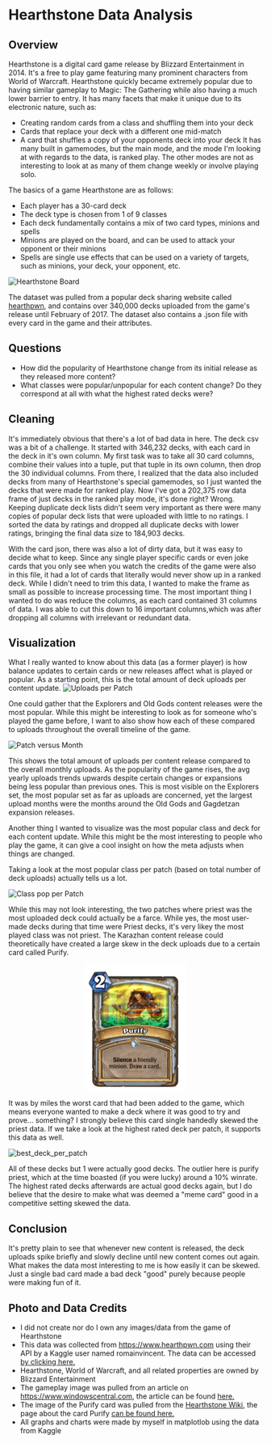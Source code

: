 # Hearthstone Data Analysis

## **Overview**
Hearthstone is a digital card game release by Blizzard Entertainment in 2014. It's a free to play game featuring many prominent characters from World of Warcraft. Hearthstone quickly became extremely popular due to having similar gameplay to Magic: The Gathering while also having a much lower barrier to entry. It has many facets that make it unique due to its electronic nature, such as:
- Creating random cards from a class and shuffling them into your deck
- Cards that replace your deck with a different one mid-match 
- A card that shuffles a copy of your opponents deck into your deck
It has many built in gamemodes, but the main mode, and the mode I'm looking at with regards to the data, is ranked play. The other modes are not as interesting to look at as many of them change weekly or involve playing solo. 

The basics of a game Hearthstone are as follows:
- Each player has a 30-card deck
- The deck type is chosen from 1 of 9 classes
- Each deck fundamentally contains a mix of two card types, minions and spells
- Minions are played on the board, and can be used to attack your opponent or their minions
- Spells are single use effects that can be used on a variety of targets, such as minions, your deck, your opponent, etc.

![Hearthstone Board][hs_board]

[hs_board]:https://github.com/NJacobsohn/Hearthstone-Data-Analysis/blob/master/img/hearthstone_gameplay.jpg

The dataset was pulled from a popular deck sharing website called [hearthpwn](https://www.hearthpwn.com), and contains over 340,000 decks uploaded from the game's release until February of 2017. The dataset also contains a .json file with every card in the game and their attributes.

## **Questions**
- How did the popularity of Hearthstone change from its initial release as they released more content?
- What classes were popular/unpopular for each content change? Do they correspond at all with what the highest rated decks were?

## **Cleaning**
It's immediately obvious that there's a lot of bad data in here. The deck csv was a bit of a challenge. It started with 346,232 decks, with each card in the deck in it's own column. My first task was to take all 30 card columns, combine their values into a tuple, put that tuple in its own column, then drop the 30 individual columns. From there, I realized that the data also included decks from many of Hearthstone's special gamemodes, so I just wanted the decks that were made for ranked play. Now I've got a 202,375 row data frame of just decks in the ranked play mode, it's done right? Wrong. Keeping duplicate deck lists didn't seem very important as there were many copies of popular deck lists that were uploaded with little to no ratings. I sorted the data by ratings and dropped all duplicate decks with lower ratings, bringing the final data size to 184,903 decks.

With the card json, there was also a lot of dirty data, but it was easy to decide what to keep. Since any single player specific cards or even joke cards that you only see when you watch the credits of the game were also in this file, it had a lot of cards that literally would never show up in a ranked deck. While I didn't need to trim this data, I wanted to make the frame as small as possible to increase processing time. The most important thing I wanted to do was reduce the columns, as each card contained 31 columns of data. I was able to cut this down to 16 important columns,which was after dropping all columns with irrelevant or redundant data.

## **Visualization**
What I really wanted to know about this data (as a former player) is how balance updates to certain cards or new releases affect what is played or popular. As a starting point, this is the total amount of deck uploads per content update.
![Uploads per Patch][patch_uploads]

[patch_uploads]: https://github.com/NJacobsohn/Hearthstone-Data-Analysis/blob/master/img/deck_uploads_per_patch.png

One could gather that the Explorers and Old Gods content releases were the most popular. While this might be interesting to look as for someone who's played the game before, I want to also show how each of these compared to uploads throughout the overall timeline of the game.

![Patch versus Month][patch_versus_month]

[patch_versus_month]: https://github.com/NJacobsohn/Hearthstone-Data-Analysis/blob/master/img/month_versus_patch.png

This shows the total amount of uploads per content release compared to the overall monthly uploads. As the popularity of the game rises, the avg yearly uploads trends upwards despite certain changes or expansions being less popular than previous ones. This is most visible on the Explorers set, the most popular set as far as uploads are concerned, yet the largest upload months were the months around the Old Gods and Gagdetzan expansion releases.


Another thing I wanted to visualize was the most popular class and deck for each content update. While this might be the most interesting to people who play the game, it can give a cool insight on how the meta adjusts when things are changed.

Taking a look at the most popular class per patch (based on total number of deck uploads) actually tells us a lot.

![Class pop per Patch][class_pop_per_patch]

[class_pop_per_patch]: https://github.com/NJacobsohn/Hearthstone-Data-Analysis/blob/master/img/most_popular_class_per_patch.png

While this may not look interesting, the two patches where priest was the most uploaded deck could actually be a farce. While yes, the most user-made decks during that time were Priest decks, it's very likey the most played class was not priest. The Karazhan content release could theoretically have created a large skew in the deck uploads due to a certain card called Purify.

<p align="center">
  <img width="200" height="250" src="img/purify.png">
</p>


It was by miles the worst card that had been added to the game, which means everyone wanted to make a deck where it was good to try and prove... something? I strongly believe this card single handedly skewed the priest data. If we take a look at the highest rated deck per patch, it supports this data as well.

![best_deck_per_patch][deck_per_patch]

[deck_per_patch]: https://github.com/NJacobsohn/Hearthstone-Data-Analysis/blob/master/img/most_popular_deck_per_patch.png

All of these decks but 1 were actually good decks. The outlier here is purify priest, which at the time boasted (if you were lucky) around a 10% winrate. The highest rated decks afterwards are actual good decks again, but I do believe that the desire to make what was deemed a "meme card" good in a competitive setting skewed the data.

## **Conclusion**
It's pretty plain to see that whenever new content is released, the deck uploads spike briefly and slowly decline until new content comes out again. What makes the data most interesting to me is how easily it can be skewed. Just a single bad card made a bad deck "good" purely because people were making fun of it. 

## **Photo and Data Credits**
- I did not create nor do I own any images/data from the game of Hearthstone
- This data was collected from https://www.hearthpwn.com using their API by a Kaggle user named romainvincent. The data can be accessed [by clicking here.](https://www.kaggle.com/romainvincent/history-of-hearthstone/metadata)
- Hearthstone, World of Warcraft, and all related properties are owned by Blizzard Entertainment
- The gameplay image was pulled from an article on https://www.windowscentral.com, the article can be found [here.](https://www.windowscentral.com/hearthstone-rise-mech-event-starts-june)
- The image of the Purify card was pulled from the [Hearthstone Wiki](https://hearthstone.gamepedia.com), the page about the card Purify [can be found here.](https://hearthstone.gamepedia.com/Purify)
- All graphs and charts were made by myself in matplotlob using the data from Kaggle